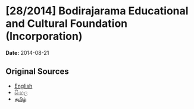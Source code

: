 # [28/2014] Bodirajarama Educational and Cultural Foundation (Incorporation)

**Date:** 2014-08-21

## Original Sources

- [English](https://documents.gov.lk/view/acts/2014/8/28-2014_E.pdf)
- [සිංහල](https://documents.gov.lk/view/acts/2014/8/28-2014_S.pdf)
- [தமிழ்](https://documents.gov.lk/view/acts/2014/8/28-2014_T.pdf)
